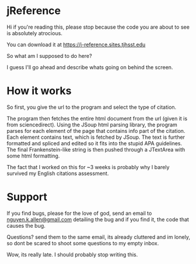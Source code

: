 # jReference
Hi if you're reading this, please stop because the code you are about to see is absolutely atrocious. 

You can download it at https://j-reference.sites.tjhsst.edu 

So what am I supposed to do here?

I guess I'll go ahead and describe whats going on behind the screen.


# How it works

So first, you give the url to the program and select the type of citation.  


The program then fetches the entire html document from the url (given it is from sciencedirect). Using the JSoup html parsing library, the program parses for each element of the page that contains info part of the citation. Each element contains text, which is fetched by JSoup. The text is further formatted and spliced and edited so it fits into the stupid APA guidelines. The final Frankenstein-like string is then pushed through a JTextArea with some html formatting.  

The fact that I worked on this for ~3 weeks is probably why I barely survived my English citations assessment.

# Support

If you find bugs, please for the love of god, send an email to nguyen.k.allen@gmail.com detailing the bug and if you find it, the code that causes the bug. 

Questions? send them to the same email, its already cluttered and im lonely, so dont be scared to shoot some questions to my empty inbox.  


Wow, its really late. I should probably stop writing this.









